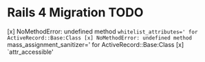 # Rails 4 Migration TODO
[x] NoMethodError: undefined method `whitelist_attributes=' for ActiveRecord::Base:Class
[x] NoMethodError: undefined method `mass_assignment_sanitizer=' for ActiveRecord::Base:Class
[x] `attr_accessible'